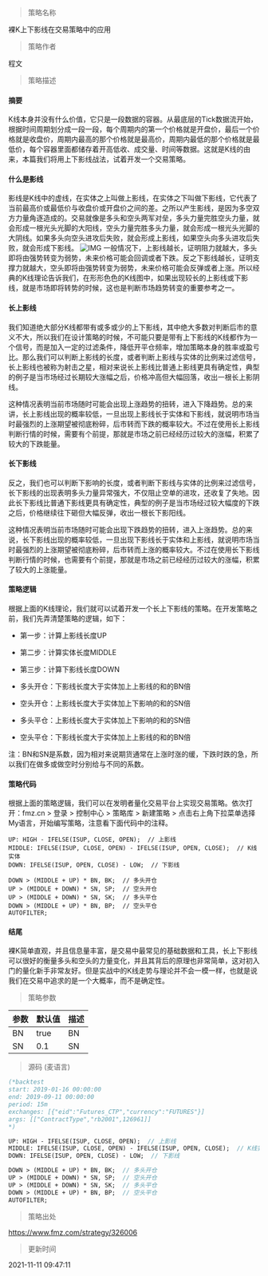 
> 策略名称

裸K上下影线在交易策略中的应用

> 策略作者

程文

> 策略描述

#### 摘要
K线本身并没有什么价值，它只是一段数据的容器。从最底层的Tick数据流开始，根据时间周期划分成一段一段，每个周期内的第一个价格就是开盘价，最后一个价格就是收盘价，周期内最高的那个价格就是最高价，周期内最低的那个价格就是最低价，每个容器里面都储存着开高低收、成交量、时间等数据。这就是K线的由来，本篇我们将用上下影线战法，试着开发一个交易策略。

#### 什么是影线
影线是K线中的虚线，在实体之上叫做上影线，在实体之下叫做下影线，它代表了当前最高价或最低价与收盘价或开盘价之间的差。之所以产生影线，是因为多空双方力量角逐造成的。交易就像是多头和空头两军对垒，多头力量完胜空头力量，就会形成一根光头光脚的大阳线，空头力量完胜多头力量，就会形成一根光头光脚的大阴线。如果多头向空头进攻后失败，就会形成上影线，如果空头向多头进攻后失败，就会形成下影线。
 ![IMG](https://www.fmz.com/upload/asset/396ea801faace89b9c18.png) 
一般情况下，上影线越长，证明阻力就越大，多头即将由强势转变为弱势，未来价格可能会回调或者下跌。反之下影线越长，证明支撑力就越大，空头即将由强势转变为弱势，未来价格可能会反弹或者上涨。所以经典的K线理论告诉我们，在形形色色的K线图中，如果出现较长的上影线或下影线，就是市场即将转势的时候，这也是判断市场趋势转变的重要参考之一。

#### 长上影线
我们知道绝大部分K线都带有或多或少的上下影线，其中绝大多数对判断后市的意义不大，所以我们在设计策略的时候，不可能只要是带有上下影线的K线都作为一个信号，而是加入一定的过滤条件，降低开平仓频率，增加策略本身的胜率或盈亏比。那么我们可以判断上影线的长度，或者判断上影线与实体的比例来过滤信号，长上影线也被称为射击之星，相对来说长上影线比普通上影线更具有确定性，典型的例子是当市场经过长期较大涨幅之后，价格冲高但大幅回落，收出一根长上影阴线。

这种情况表明当前市场随时可能会出现上涨趋势的扭转，进入下降趋势。总的来讲，长上影线出现的概率较低，一旦出现上影线长于实体和下影线，就说明市场当时最强烈的上涨期望被彻底粉碎，后市转而下跌的概率较大。不过在使用长上影线判断行情的时候，需要有个前提，那就是市场之前已经经历过较大的涨幅，积累了较大的下跌能量。

#### 长下影线
反之，我们也可以判断下影响的长度，或者判断下影线与实体的比例来过滤信号，长下影线的出现表明多头力量异常强大，不仅阻止空单的进攻，还收复了失地。因此长下影线比普通下影线更具有确定性，典型的例子是当市场经过较大幅度的下跌之后，价格继续往下砸但大幅反弹，收出一根长下影阳线。

这种情况表明当前市场随时可能会出现下跌趋势的扭转，进入上涨趋势。总的来说，长下影线出现的概率较低，一旦出现下影线长于实体和上影线，就说明市场当时最强烈的上涨期望被彻底粉碎，后市转而上涨的概率较大。不过在使用长下影线判断行情的时候，也需要有个前提，那就是市场之前已经经历过较大的涨幅，积累了较大的上涨能量。

#### 策略逻辑
根据上面的K线理论，我们就可以试着开发一个长上下影线的策略。在开发策略之前，我们先弄清楚策略的逻辑，如下：
- 第一步：计算上影线长度UP
- 第二步：计算实体长度MIDDLE
- 第三步：计算下影线长度DOWN

- 多头开仓：下影线长度大于实体加上上影线的和的BN倍
- 空头开仓：上影线长度大于实体加上下影响的和的SN倍
- 多头平仓：上影线长度大于实体加上下影响的和的SN倍
- 空头平仓：下影线长度大于实体加上上影线的和的BN倍

注：BN和SN是系数，因为相对来说期货通常在上涨时涨的缓，下跌时跌的急，所以我们在做多或做空时分别给与不同的系数。

#### 策略代码
根据上面的策略逻辑，我们可以在发明者量化交易平台上实现交易策略。依次打开：fmz.cn > 登录 > 控制中心 > 策略库 > 新建策略 > 点击右上角下拉菜单选择My语言，开始编写策略，注意看下面代码中的注释。
```
UP: HIGH - IFELSE(ISUP, CLOSE, OPEN);  // 上影线
MIDDLE: IFELSE(ISUP, CLOSE, OPEN) - IFELSE(ISUP, OPEN, CLOSE);  // K线实体
DOWN: IFELSE(ISUP, OPEN, CLOSE) - LOW;  // 下影线

DOWN > (MIDDLE + UP) * BN, BK;  // 多头开仓
UP > (MIDDLE + DOWN) * SN, SP;  // 空头开仓
UP > (MIDDLE + DOWN) * SN, SK;  // 多头平仓
DOWN > (MIDDLE + UP) * BN, BP;  // 空头平仓
AUTOFILTER;
```

#### 结尾
裸K简单直观，并且信息量丰富，是交易中最常见的基础数据和工具，长上下影线可以很好的衡量多头和空头的力量变化，并且其背后的原理也非常简单，这对初入门的量化新手非常友好。但是实战中的K线走势与理论并不会一模一样，也就是说我们在交易中追求的是一个大概率，而不是确定性。


> 策略参数



|参数|默认值|描述|
|----|----|----|
|BN|true|BN|
|SN|0.1|SN|


> 源码 (麦语言)

``` pascal
(*backtest
start: 2019-01-16 00:00:00
end: 2019-09-11 00:00:00
period: 15m
exchanges: [{"eid":"Futures_CTP","currency":"FUTURES"}]
args: [["ContractType","rb2001",126961]]
*)

UP: HIGH - IFELSE(ISUP, CLOSE, OPEN);  // 上影线
MIDDLE: IFELSE(ISUP, CLOSE, OPEN) - IFELSE(ISUP, OPEN, CLOSE);  // K线实体
DOWN: IFELSE(ISUP, OPEN, CLOSE) - LOW;  // 下影线

DOWN > (MIDDLE + UP) * BN, BK;  // 多头开仓
UP > (MIDDLE + DOWN) * SN, SP;  // 空头开仓
UP > (MIDDLE + DOWN) * SN, SK;  // 多头平仓
DOWN > (MIDDLE + UP) * BN, BP;  // 空头平仓
AUTOFILTER;
```

> 策略出处

https://www.fmz.com/strategy/326006

> 更新时间

2021-11-11 09:47:11
